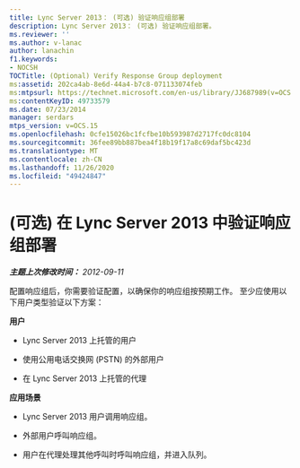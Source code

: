 ```yaml
---
title: Lync Server 2013： (可选) 验证响应组部署
description: Lync Server 2013： (可选) 验证响应组部署。
ms.reviewer: ''
ms.author: v-lanac
author: lanachin
f1.keywords:
- NOCSH
TOCTitle: (Optional) Verify Response Group deployment
ms:assetid: 202ca4ab-8e6d-44a4-b7c8-071133074feb
ms:mtpsurl: https://technet.microsoft.com/en-us/library/JJ687989(v=OCS.15)
ms:contentKeyID: 49733579
ms.date: 07/23/2014
manager: serdars
mtps_version: v=OCS.15
ms.openlocfilehash: 0cfe15026bc1fcfbe10b593987d2717fc0dc8104
ms.sourcegitcommit: 36fee89bb887bea4f18b19f17a8c69daf5bc423d
ms.translationtype: MT
ms.contentlocale: zh-CN
ms.lasthandoff: 11/26/2020
ms.locfileid: "49424847"
---
```

# <a name="optional-verify-response-group-deployment-in-lync-server-2013"></a> (可选) 在 Lync Server 2013 中验证响应组部署

<div data-xmlns="http://www.w3.org/1999/xhtml">

<div class="topic" data-xmlns="http://www.w3.org/1999/xhtml" data-msxsl="urn:schemas-microsoft-com:xslt" data-cs="https://msdn.microsoft.com/">

<div data-asp="https://msdn2.microsoft.com/asp">



</div>

<div id="mainSection">

<div id="mainBody">

<span> </span>

_**主题上次修改时间：** 2012-09-11_

配置响应组后，你需要验证配置，以确保你的响应组按预期工作。 至少应使用以下用户类型验证以下方案：

**用户**

  - Lync Server 2013 上托管的用户

  - 使用公用电话交换网 (PSTN) 的外部用户

  - 在 Lync Server 2013 上托管的代理

**应用场景**

  - Lync Server 2013 用户调用响应组。

  - 外部用户呼叫响应组。

  - 用户在代理处理其他呼叫时呼叫响应组，并进入队列。

</div>

<span> </span>

</div>

</div>

</div>

